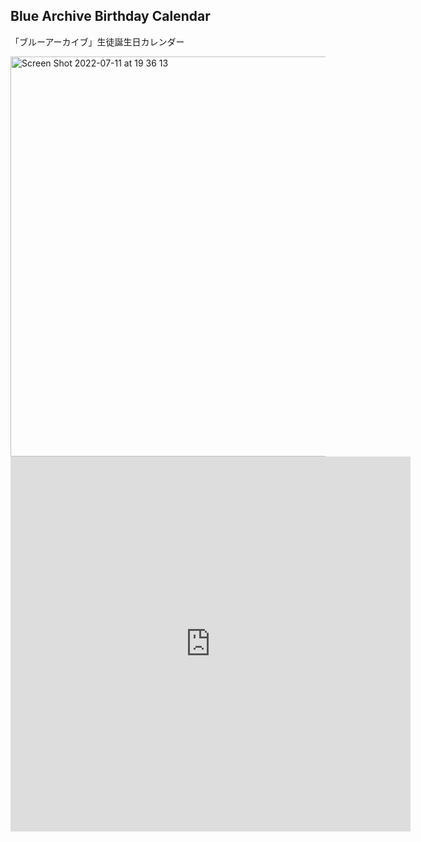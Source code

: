 ## Blue Archive Birthday Calendar

「ブルーアーカイブ」生徒誕生日カレンダー

<img width="640" alt="Screen Shot 2022-07-11 at 19 36 13" src="https://user-images.githubusercontent.com/3864286/178253178-b4d9e41f-a617-4766-94d3-b1cbec414af2.png">

<iframe src="https://calendar.google.com/calendar/embed?src=c_6raf1l1s0jsoi02ejg9ljif0k8%40group.calendar.google.com" style="border: 0" width="640" height="600" frameborder="0" scrolling="no"></iframe>
